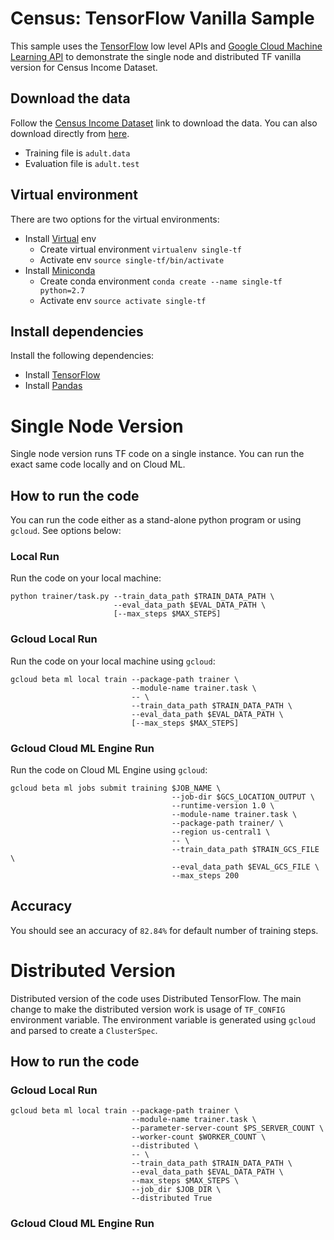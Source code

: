 # Census: TensorFlow Vanilla Sample

This sample uses the [TensorFlow](https://tensorflow.org) low level APIs and
[Google Cloud Machine Learning API](https://cloud.google.com/ml) to demonstrate
the single node and distributed TF vanilla version for Census Income Dataset.

## Download the data
Follow the [Census Income
Dataset](https://www.tensorflow.org/tutorials/wide/#reading_the_census_data) link to download the data. You can also download directly from [here](https://archive.ics.uci.edu/ml/datasets/Census+Income).

 * Training file is `adult.data`
 * Evaluation file is `adult.test` 


## Virtual environment
There are two options for the virtual environments:
 * Install [Virtual](https://virtualenv.pypa.io/en/stable/) env
   * Create virtual environment `virtualenv single-tf`
   * Activate env `source single-tf/bin/activate`
 * Install [Miniconda](https://conda.io/miniconda.html)
   * Create conda environment `conda create --name single-tf python=2.7`
   * Activate env `source activate single-tf`


## Install dependencies
Install the following dependencies:
 * Install [TensorFlow](https://www.tensorflow.org/install/)
 * Install [Pandas](http://pandas.pydata.org/pandas-docs/stable/install.html#installing-from-pypi)


# Single Node Version
Single node version runs TF code on a single instance. You can run the exact
same code locally and on Cloud ML.

## How to run the code
You can run the code either as a stand-alone python program or using `gcloud`.
See options below:

### Local Run
Run the code on your local machine:

```
python trainer/task.py --train_data_path $TRAIN_DATA_PATH \
                       --eval_data_path $EVAL_DATA_PATH \
                       [--max_steps $MAX_STEPS]
```

### Gcloud Local Run
Run the code on your local machine using `gcloud`:

```
gcloud beta ml local train --package-path trainer \
                           --module-name trainer.task \
                           -- \
                           --train_data_path $TRAIN_DATA_PATH \
                           --eval_data_path $EVAL_DATA_PATH \
                           [--max_steps $MAX_STEPS]
```

### Gcloud Cloud ML Engine Run
Run the code on Cloud ML Engine using `gcloud`:

```
gcloud beta ml jobs submit training $JOB_NAME \
                                    --job-dir $GCS_LOCATION_OUTPUT \
                                    --runtime-version 1.0 \
                                    --module-name trainer.task \
                                    --package-path trainer/ \
                                    --region us-central1 \
                                    -- \
                                    --train_data_path $TRAIN_GCS_FILE \
                                    --eval_data_path $EVAL_GCS_FILE \
                                    --max_steps 200
```
## Accuracy
You should see an accuracy of `82.84%` for default number of training steps.

# Distributed Version
Distributed version of the code uses Distributed TensorFlow. The main change to
make the distributed version work is usage of `TF_CONFIG` environment variable.
The environment variable is generated using `gcloud` and parsed to create a
`ClusterSpec`.

## How to run the code

### Gcloud Local Run
```
gcloud beta ml local train --package-path trainer \
                           --module-name trainer.task \
                           --parameter-server-count $PS_SERVER_COUNT \
                           --worker-count $WORKER_COUNT \
                           --distributed \
                           -- \
                           --train_data_path $TRAIN_DATA_PATH \
                           --eval_data_path $EVAL_DATA_PATH \
                           --max_steps $MAX_STEPS \
                           --job_dir $JOB_DIR \
                           --distributed True
```

### Gcloud Cloud ML Engine Run
